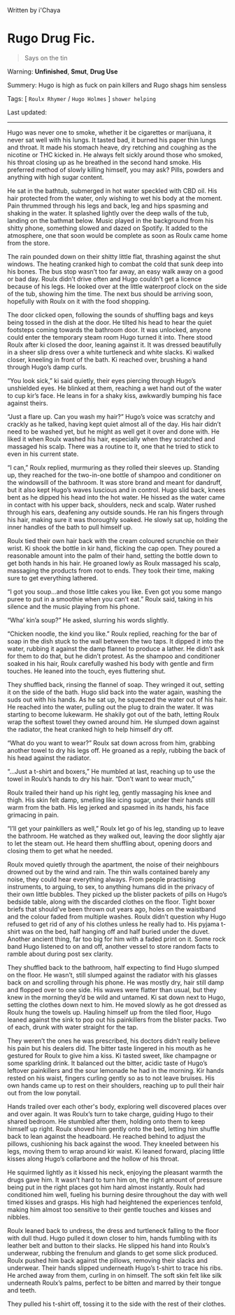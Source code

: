 Written by i'Chaya

# Rugo Drug Fic.
> Says on the tin

 Warning: **Unfinished**, **Smut**, **Drug Use** 
 
Summery: Hugo is high as fuck on pain killers and Rugo shags him sensless

Tags: [ `Roulx Rhymer` / `Hugo Holmes` ] `shower helping` 

Last updated:
***
Hugo was never one to smoke, whether it be cigarettes or marijuana, it never sat well with his lungs. It tasted bad, it burned his paper thin lungs and throat. It made his stomach heave, dry retching and coughing as the nicotine or THC kicked in. He always felt sickly around those who smoked, his throat closing up as he breathed in the second hand smoke. His preferred method of slowly killing himself, you may ask? Pills, powders and anything with high sugar content.

He sat in the bathtub, submerged in hot water speckled with CBD oil. His hair protected from the water, only wishing to wet his body at the moment. Pain thrummed through his legs and back, leg and hips spasming and shaking in the water. It splashed lightly over the deep walls of the tub, landing on the bathmat below. Music played in the background from his shitty phone, something slowed and dazed on Spotify. It added to the atmosphere, one that soon would be complete as soon as Roulx came home from the store. 

The rain pounded down on their shitty little flat, thrashing against the shut windows. The heating cranked high to combat the cold that sunk deep into his bones. The bus stop wasn’t too far away, an easy walk away on a good or bad day. Roulx didn’t drive often and Hugo couldn’t get a licence because of his legs. He looked over at the little waterproof clock on the side of the tub, showing him the time. The next bus should be arriving soon, hopefully with Roulx on it with the food shopping. 

The door clicked open, following the sounds of shuffling bags and keys being tossed in the dish at the door. He tilted his head to hear the quiet footsteps coming towards the bathroom door. It was unlocked, anyone could enter the temporary steam room Hugo turned it into. There stood Roulx after ki closed the door, leaning against it. It was dressed beautifully in a sheer slip dress over a white turtleneck and white slacks. Ki walked closer, kneeling in front of the bath. Ki reached over, brushing a hand through Hugo’s damp curls.

“You look sick,” ki said quietly, their eyes piercing through Hugo’s unshielded eyes. He blinked at them, reaching a wet hand out of the water to cup kir’s face. He leans in for a shaky kiss, awkwardly bumping his face against theirs. 

“Just a flare up. Can you wash my hair?” Hugo’s voice was scratchy and crackly as he talked, having kept quiet almost all of the day. His hair didn’t need to be washed yet, but he might as well get it over and done with. He liked it when Roulx washed his hair, especially when they scratched and massaged his scalp. There was a routine to it, one that he tried to stick to even in his current state. 

“I can,” Roulx replied, murmuring as they rolled their sleeves up. Standing up, they reached for the two-in-one bottle of shampoo and conditioner on the windowsill of the bathroom. It was store brand and meant for dandruff, but it also kept Hugo’s waves luscious and in control. Hugo slid back, knees bent as he dipped his head into the hot water. He hissed as the water came in contact with his upper back, shoulders, neck and scalp. Water rushed through his ears, deafening any outside sounds. He ran his fingers through his hair, making sure it was thoroughly soaked. He slowly sat up, holding the inner handles of the bath to pull himself up. 

Roulx tied their own hair back with the cream coloured scrunchie on their wrist. Ki shook the bottle in kir hand, flicking the cap open. They poured a reasonable amount into the palm of their hand, setting the bottle down to get both hands in his hair. He groaned lowly as Roulx massaged his scalp, massaging the products from root to ends. They took their time, making sure to get everything lathered.

“I got you soup…and those little cakes you like. Even got you some mango puree to put in a smoothie when you can’t eat.” Roulx said, taking in his silence and the music playing from his phone. 

“Wha’ kin’a soup?” He asked, slurring his words slightly. 

“Chicken noodle, the kind you like.” Roulx replied, reaching for the bar of soap in the dish stuck to the wall between the two taps. It dipped it into the water, rubbing it against the damp flannel to produce a lather. He didn’t ask for them to do that, but he didn’t protest. As the shampoo and conditioner soaked in his hair, Roulx carefully washed his body with gentle and firm touches. He leaned into the touch, eyes fluttering shut. 

They shuffled back, rinsing the flannel of soap. They wringed it out, setting it on the side of the bath. Hugo slid back into the water again, washing the suds out with his hands. As he sat up, he squeezed the water out of his hair. He reached into the water, pulling out the plug to drain the water. It was starting to become lukewarm. He shakily got out of the bath, letting Roulx wrap the softest towel they owned around him. He slumped down against the radiator, the heat cranked high to help himself dry off. 

“What do you want to wear?” Roulx sat down across from him, grabbing another towel to dry his legs off. He groaned as a reply, rubbing the back of his head against the radiator.

“...Just a t-shirt and boxers,” He mumbled at last, reaching up to use the towel in Roulx’s hands to dry his hair. “Don’t want to wear much,” 

Roulx trailed their hand up his right leg, gently massaging his knee and thigh. His skin felt damp, smelling like icing sugar, under their hands still warm from the bath. His leg jerked and spasmed in its hands, his face grimacing in pain. 

“I’ll get your painkillers as well,” Roulx let go of his leg, standing up to leave the bathroom. He watched as they walked out, leaving the door slightly ajar to let the steam out. He heard them shuffling about, opening doors and closing them to get what he needed. 

Roulx moved quietly through the apartment, the noise of their neighbours drowned out by the wind and rain. The thin walls contained barely any noise, they could hear everything always. From people practising instruments, to arguing, to sex, to anything humans did in the privacy of their own little bubbles. They picked up the blister packets of pills on Hugo’s bedside table, along with the discarded clothes on the floor. Tight boxer briefs that should’ve been thrown out years ago, holes on the waistband and the colour faded from multiple washes. Roulx didn’t question why Hugo refused to get rid of any of his clothes unless he really had to. His pyjama t-shirt was on the bed, half hanging off and half buried under the duvet. Another ancient thing, far too big for him with a faded print on it. Some rock band Hugo listened to on and off, another vessel to store random facts to ramble about during post sex clarity. 

They shuffled back to the bathroom, half expecting to find Hugo slumped on the floor. He wasn’t, still slumped against the radiator with his glasses back on and scrolling through his phone. He was mostly dry, hair still damp and flopped over to one side. His waves were flatter than usual, but they knew in the morning they’d be wild and untamed. Ki sat down next to Hugo, setting the clothes down next to him. He moved slowly as he got dressed as Roulx hung the towels up. Hauling himself up from the tiled floor, Hugo leaned against the sink to pop out his painkillers from the blister packs. Two of each, drunk with water straight for the tap.

They weren’t the ones he was prescribed, his doctors didn’t really believe his pain but his dealers did. The bitter taste lingered in his mouth as he gestured for Roulx to give him a kiss. Ki tasted sweet, like champagne or some sparkling drink. It balanced out the bitter, acidic taste of Hugo’s leftover painkillers and the sour lemonade he had in the morning. Kir hands rested on his waist, fingers curling gently so as to not leave bruises. His own hands came up to rest on their shoulders, reaching up to pull their hair out from the low ponytail. 

Hands trailed over each other's body, exploring well discovered places over and over again. It was Roulx’s turn to take charge, guiding Hugo to their shared bedroom. He stumbled after them, holding onto them to keep himself up right. Roulx shoved him gently onto the bed, letting him shuffle back to lean against the headboard. He reached behind to adjust the pillows, cushioning his back against the wood. They kneeled between his legs, moving them to wrap around kir waist. Ki leaned forward, placing little kisses along Hugo’s collarbone and the hollow of his throat. 

He squirmed lightly as it kissed his neck, enjoying the pleasant warmth the drugs gave him. It wasn’t hard to turn him on, the right amount of pressure being put in the right places got him hard almost instantly. Roulx had conditioned him well, fueling his burning desire throughout the day with well timed kisses and grasps. His high had heightened the experiences tenfold, making him almost too sensitive to their gentle touches and kisses and nibbles. 

Roulx leaned back to undress, the dress and turtleneck falling to the floor with dull thud. Hugo pulled it down closer to him, hands fumbling with its leather belt and button to their slacks. He slipped his hand into Roulx’s underwear, rubbing the frenulum and glands to get some slick produced. Roulx pushed him back against the pillows, removing their slacks and underwear. Their hands slipped underneath Hugo’s t-shirt to trace his ribs. He arched away from them, curling in on himself. The soft skin felt like silk underneath Roulx’s palms, perfect to be bitten and marred by their tongue and teeth. 

They pulled his t-shirt off, tossing it to the side with the rest of their clothes. 


